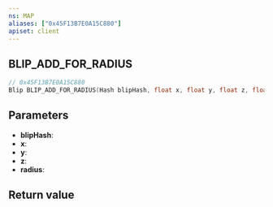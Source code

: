 ```yaml
---
ns: MAP
aliases: ["0x45F13B7E0A15C880"]
apiset: client
---
```

## BLIP_ADD_FOR_RADIUS

```c
// 0x45F13B7E0A15C880
Blip BLIP_ADD_FOR_RADIUS(Hash blipHash, float x, float y, float z, float radius);
```


## Parameters
* **blipHash**:
* **x**:
* **y**:
* **z**:
* **radius**:

## Return value